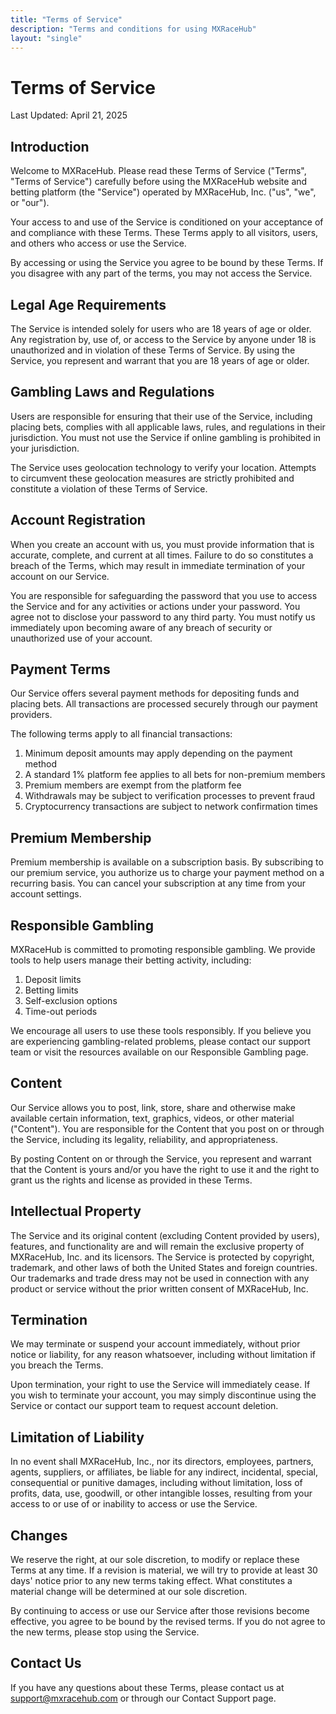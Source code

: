 ```yaml
---
title: "Terms of Service"
description: "Terms and conditions for using MXRaceHub"
layout: "single"
---
```


# Terms of Service

Last Updated: April 21, 2025

## Introduction

Welcome to MXRaceHub. Please read these Terms of Service ("Terms", "Terms of Service") carefully before using the MXRaceHub website and betting platform (the "Service") operated by MXRaceHub, Inc. ("us", "we", or "our").

Your access to and use of the Service is conditioned on your acceptance of and compliance with these Terms. These Terms apply to all visitors, users, and others who access or use the Service.

By accessing or using the Service you agree to be bound by these Terms. If you disagree with any part of the terms, you may not access the Service.

## Legal Age Requirements

The Service is intended solely for users who are 18 years of age or older. Any registration by, use of, or access to the Service by anyone under 18 is unauthorized and in violation of these Terms of Service. By using the Service, you represent and warrant that you are 18 years of age or older.

## Gambling Laws and Regulations

Users are responsible for ensuring that their use of the Service, including placing bets, complies with all applicable laws, rules, and regulations in their jurisdiction. You must not use the Service if online gambling is prohibited in your jurisdiction.

The Service uses geolocation technology to verify your location. Attempts to circumvent these geolocation measures are strictly prohibited and constitute a violation of these Terms of Service.

## Account Registration

When you create an account with us, you must provide information that is accurate, complete, and current at all times. Failure to do so constitutes a breach of the Terms, which may result in immediate termination of your account on our Service.

You are responsible for safeguarding the password that you use to access the Service and for any activities or actions under your password. You agree not to disclose your password to any third party. You must notify us immediately upon becoming aware of any breach of security or unauthorized use of your account.

## Payment Terms

Our Service offers several payment methods for depositing funds and placing bets. All transactions are processed securely through our payment providers.

The following terms apply to all financial transactions:

1. Minimum deposit amounts may apply depending on the payment method
2. A standard 1% platform fee applies to all bets for non-premium members
3. Premium members are exempt from the platform fee
4. Withdrawals may be subject to verification processes to prevent fraud
5. Cryptocurrency transactions are subject to network confirmation times

## Premium Membership

Premium membership is available on a subscription basis. By subscribing to our premium service, you authorize us to charge your payment method on a recurring basis. You can cancel your subscription at any time from your account settings.

## Responsible Gambling

MXRaceHub is committed to promoting responsible gambling. We provide tools to help users manage their betting activity, including:

1. Deposit limits
2. Betting limits
3. Self-exclusion options
4. Time-out periods

We encourage all users to use these tools responsibly. If you believe you are experiencing gambling-related problems, please contact our support team or visit the resources available on our Responsible Gambling page.

## Content

Our Service allows you to post, link, store, share and otherwise make available certain information, text, graphics, videos, or other material ("Content"). You are responsible for the Content that you post on or through the Service, including its legality, reliability, and appropriateness.

By posting Content on or through the Service, you represent and warrant that the Content is yours and/or you have the right to use it and the right to grant us the rights and license as provided in these Terms.

## Intellectual Property

The Service and its original content (excluding Content provided by users), features, and functionality are and will remain the exclusive property of MXRaceHub, Inc. and its licensors. The Service is protected by copyright, trademark, and other laws of both the United States and foreign countries. Our trademarks and trade dress may not be used in connection with any product or service without the prior written consent of MXRaceHub, Inc.

## Termination

We may terminate or suspend your account immediately, without prior notice or liability, for any reason whatsoever, including without limitation if you breach the Terms.

Upon termination, your right to use the Service will immediately cease. If you wish to terminate your account, you may simply discontinue using the Service or contact our support team to request account deletion.

## Limitation of Liability

In no event shall MXRaceHub, Inc., nor its directors, employees, partners, agents, suppliers, or affiliates, be liable for any indirect, incidental, special, consequential or punitive damages, including without limitation, loss of profits, data, use, goodwill, or other intangible losses, resulting from your access to or use of or inability to access or use the Service.

## Changes

We reserve the right, at our sole discretion, to modify or replace these Terms at any time. If a revision is material, we will try to provide at least 30 days' notice prior to any new terms taking effect. What constitutes a material change will be determined at our sole discretion.

By continuing to access or use our Service after those revisions become effective, you agree to be bound by the revised terms. If you do not agree to the new terms, please stop using the Service.

## Contact Us

If you have any questions about these Terms, please contact us at support@mxracehub.com or through our Contact Support page.